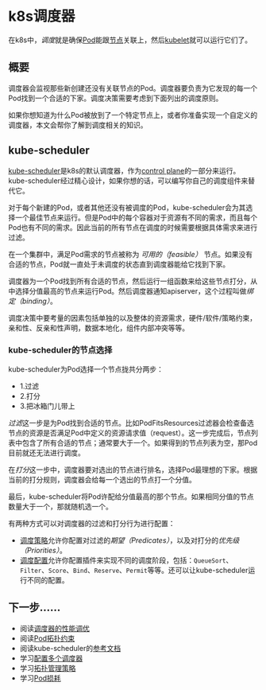 # k8s调度器

在k8s中，*调度*就是确保[Pod](../业务组件/泡德（Pod）/Pod.md)能跟[节点](../集群架构/节点（Node）.md)关联上，然后[kubelet](https://v1-18.docs.kubernetes.io/docs/reference/command-line-tools-reference/kubelet/)就可以运行它们了。

## 概要

调度器会监视那些新创建还没有关联节点的Pod。调度器要负责为它发现的每一个Pod找到一个合适的下家。调度决策需要考虑到下面列出的调度原则。

如果你想知道为什么Pod被放到了一个特定节点上，或者你准备实现一个自定义的调度器，本文会帮你了解到调度相关的知识。

## kube-scheduler

[kube-scheduler](https://v1-18.docs.kubernetes.io/docs/reference/command-line-tools-reference/kube-scheduler/)是k8s的默认调度器，作为[control plane](https://v1-18.docs.kubernetes.io/docs/reference/glossary/?all=true#term-control-plane)的一部分来运行。kube-scheduler经过精心设计，如果你想的话，可以编写你自己的调度组件来替代它。

对于每个新建的Pod，或者其他还没有被调度的Pod，kube-scheduler会为其选择一个最佳节点来运行。但是Pod中的每个容器对于资源有不同的需求，而且每个Pod也有不同的需求。因此当前的所有节点在调度的时候需要根据具体需求来进行过滤。

在一个集群中，满足Pod需求的节点被称为 *可用的（feasible）* 节点。如果没有合适的节点，Pod就一直处于未调度的状态直到调度器能给它找到下家。

调度器为一个Pod找到所有合适的节点，然后运行一组函数来给这些节点打分，从中选择分值最高的节点来运行Pod。然后调度器通知apiserver，这个过程叫做*绑定（binding）*。

调度决策中要考量的因素包括单独的以及整体的资源需求，硬件/软件/策略约束，亲和性、反亲和性声明，数据本地化，组件内部冲突等等。

### kube-scheduler的节点选择

kube-scheduler为Pod选择一个节点拢共分两步：

- 1.过滤
- 2.打分
- 3.把冰箱门儿带上

*过滤*这一步是为Pod找到合适的节点。比如PodFitsResources过滤器会检查备选节点的资源是否满足Pod中定义的资源请求值（request）。这一步完成后，节点列表中包含了所有合适的节点；通常要大于一个。如果得到的节点列表为空，那Pod目前就还无法进行调度。

在*打分*这一步中，调度器要对选出的节点进行排名，选择Pod最理想的下家。根据当前的打分规则，调度器会给每一个选出的节点打一个分值。

最后，kube-scheduler将Pod许配给分值最高的那个节点。如果相同分值的节点数量大于一个，那就随机选一个。

有两种方式可以对调度器的过滤和打分行为进行配置：

- [调度策略](https://v1-18.docs.kubernetes.io/docs/reference/scheduling/policies/)允许你配置对过滤的*期望（Predicates）*，以及对打分的*优先级（Priorities）*。
- [调度配置](https://v1-18.docs.kubernetes.io/docs/reference/scheduling/profiles/)允许你配置插件来实现不同的调度阶段，包括：`QueueSort`、`Filter`、`Score`、`Bind`、`Reserve`、`Permit`等等。还可以让kube-scheduler运行不同的配置。

## 下一步……

- 阅读[调度器的性能调优](调度器的性能调优.md)
- 阅读[Pod拓扑约束](../业务组件/泡德（Pod）/Pod拓扑约束.md)
- 阅读kube-scheduler的[参考文档](https://v1-18.docs.kubernetes.io/docs/reference/command-line-tools-reference/kube-scheduler/)
- 学习[配置多个调度器](https://v1-18.docs.kubernetes.io/docs/tasks/extend-kubernetes/configure-multiple-schedulers/)
- 学习[拓扑管理策略](https://v1-18.docs.kubernetes.io/docs/tasks/administer-cluster/topology-manager/)
- 学习[Pod损耗](../配置/Pod损耗.md)